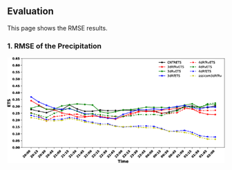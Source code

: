 ## Evaluation
This page shows the RMSE results.

### 1. RMSE of the Precipitation
![RMSE of the Precipitation](EvaImages/ETS.png)